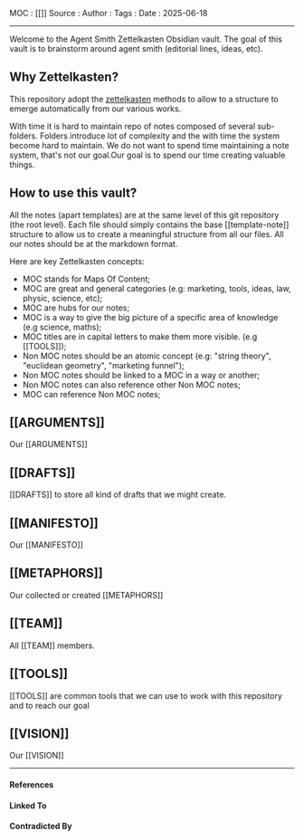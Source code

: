 
MOC : [[]]
Source : 
Author : 
Tags : 
Date : 2025-06-18
***
Welcome to the Agent Smith Zettelkasten Obsidian vault.
The goal of this vault is to brainstorm around agent smith (editorial lines, ideas, etc).

## Why Zettelkasten?

This repository adopt the [zettelkasten](https://en.wikipedia.org/wiki/Zettelkasten) methods to allow to a structure to emerge automatically from our various works.

With time it is hard to maintain repo of notes composed of several sub-folders. Folders introduce lot of complexity and the with time the system become hard to maintain. We do not want to spend time maintaining a note system, that's not our goal.Our goal is to spend our time creating valuable things.

## How to use this vault?

All the notes (apart templates) are at the same level of this git repository (the root level).
Each file should simply contains the base [[template-note]] structure to allow us to create a meaningful structure from all our files. All our notes should be at the markdown format.

Here are key Zettelkasten concepts:
- MOC stands for Maps Of Content;
- MOC are great and general categories (e.g: marketing, tools, ideas, law, physic, science, etc);
- MOC are hubs for our notes;
- MOC is a way to give the big picture of a specific area of knowledge (e.g science, maths);
- MOC titles are in capital letters to make them more visible. (e.g [[TOOLS]]);
- Non MOC notes should be an atomic concept (e.g: "string theory", "euclidean geometry", "marketing funnel");
- Non MOC notes should be linked to a MOC in a way or another;
- Non MOC notes can also reference other Non MOC notes;
- MOC can reference Non MOC notes;

## [[ARGUMENTS]]

Our [[ARGUMENTS]]
## [[DRAFTS]]

[[DRAFTS]] to store all kind of drafts that we might create.
## [[MANIFESTO]]

Our [[MANIFESTO]]
## [[METAPHORS]]

Our collected or created [[METAPHORS]]
## [[TEAM]]

All [[TEAM]] members.
## [[TOOLS]]

[[TOOLS]] are common tools that we can use to work with this repository and to reach our goal
## [[VISION]]

Our [[VISION]]
***
#### References

#### Linked To

#### Contradicted By